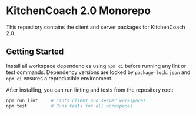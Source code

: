 # KitchenCoach 2.0 Monorepo

This repository contains the client and server packages for KitchenCoach 2.0.

## Getting Started

Install all workspace dependencies using `npm ci` before running any lint or test commands. Dependency versions are locked by `package-lock.json` and `npm ci` ensures a reproducible environment.

After installing, you can run linting and tests from the repository root:

```bash
npm run lint     # Lints client and server workspaces
npm test         # Runs tests for all workspaces
```

